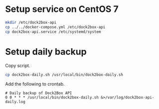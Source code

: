 # Setup service on CentOS 7

```bash
mkdir /etc/dock2box-api
cp ../../docker-compose.yml /etc/dock2box-api
cp dock2box-api.service /etc/systemd/system
```

# Setup daily backup

Copy script.

```bash
cp dock2box-daily.sh /usr/local/bin/dock2box-daily.sh
```

Add the following to crontab.

```
# Daily backup of Dock2Box API
0 0 * * * /usr/local/bin/dock2box-daily.sh &>/var/log/dock2box-api-daily.log
```
